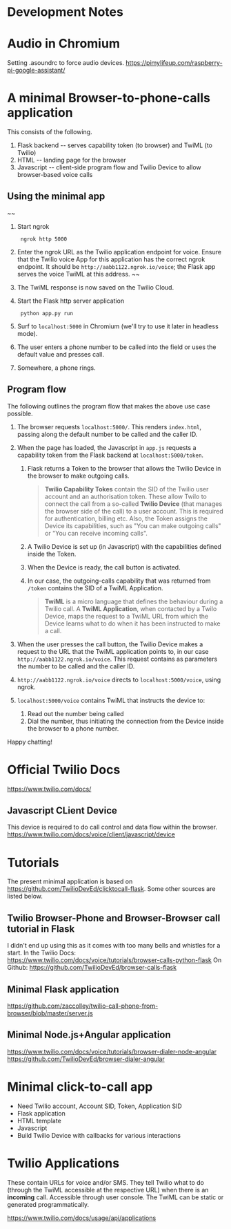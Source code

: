 Development Notes
=================

# Audio in Chromium
Setting .asoundrc to force audio devices.
https://pimylifeup.com/raspberry-pi-google-assistant/

# A minimal Browser-to-phone-calls application
This consists of the following.

1. Flask backend -- serves capability token (to browser) and TwiML (to Twilio)
2. HTML -- landing page for the browser
3. Javascript -- client-side program flow and Twilio Device to allow browser-based voice calls

## Using the minimal app
~~
1. Start ngrok

        ngrok http 5000

2. Enter the ngrok URL as the Twilio application endpoint for voice. Ensure that the Twilio voice App for this application has the correct ngrok endpoint. It should be `http://aabb1122.ngrok.io/voice`; the Flask app serves the voice TwiML at this address.
~~
1. The TwiML response is now saved on the Twilio Cloud.

3. Start the Flask http server application

        python app.py run

4. Surf to `localhost:5000` in Chromium (we'll try to use it later in headless mode).
5. The user enters a phone number to be called into the field or uses the default value and presses call.
6. Somewhere, a phone rings.

## Program flow

The following outlines the program flow that makes the above use case possible.

1. The browser requests `localhost:5000/`. This renders `index.html`, passing along the default number to be called and the caller ID.
2. When the page has loaded, the Javascript in `app.js` requests a capability token from the Flask backend at `localhost:5000/token`.
   1. Flask returns a Token to the browser that allows the Twilio Device in the browser to make outgoing calls.
   
      > **Twilio Capability Tokes** contain the SID of the Twilio user account and an authorisation token. These allow Twilo to connect the call from a so-called **Twilio Device** (that manages the browser side of the call) to a user account. This is required for authentication, billing etc. Also, the Token assigns the Device its capabilities, such as "You can make outgoing calls" or "You can receive incoming calls".

   2. A Twilio Device is set up (in Javascript) with the capabilities defined inside the Token.
   3. When the Device is ready, the call button is activated.
   4. In our case, the outgoing-calls capability that was returned from `/token` contains the SID of a TwiML Application.

      > **TwiML** is a micro language that defines the behaviour during a Twilio call. A **TwiML Application**, when contacted by a Twilo Device, maps the request to a TwiML URL from which the Device learns what to do when it has been instructed to make a call.

4. When the user presses the call button, the Twilio Device makes a request to the URL that the TwiML application points to, in our case `http://aabb1122.ngrok.io/voice`. This request contains as parameters the number to be called and the caller ID.
5. `http://aabb1122.ngrok.io/voice` directs to `localhost:5000/voice`, using ngrok.
6. `localhost:5000/voice` contains TwiML that instructs the device to:
   1. Read out the number being called
   2. Dial the number, thus initiating the connection from the Device inside the browser to a phone number.

Happy chatting!

# Official Twilio Docs
https://www.twilio.com/docs/

## Javascript CLient Device
This device is required to do call control and data flow within the browser.
https://www.twilio.com/docs/voice/client/javascript/device

# Tutorials
The present minimal application is based on https://github.com/TwilioDevEd/clicktocall-flask. Some other sources are listed below.

## Twilio Browser-Phone and Browser-Browser call tutorial in Flask
I didn't end up using this as it comes with too many bells and whistles for a start.
In the Twilio Docs: https://www.twilio.com/docs/voice/tutorials/browser-calls-python-flask
On Github: https://github.com/TwilioDevEd/browser-calls-flask

## Minimal Flask application
https://github.com/zaccolley/twilio-call-phone-from-browser/blob/master/server.js

## Minimal Node.js+Angular application
https://www.twilio.com/docs/voice/tutorials/browser-dialer-node-angular
https://github.com/TwilioDevEd/browser-dialer-angular

# Minimal click-to-call app

* Need Twilio account, Account SID, Token, Application SID
* Flask application
 * HTML template
 * Javascript
  * Build Twilio Device with callbacks for various interactions

# Twilio Applications

These contain URLs for voice and/or SMS. They tell Twilio what to do (through the TwiML accessible at the respective URL) when there is an **incoming** call. Accessible through user console. The TwiML can be static or generated programmatically.

https://www.twilio.com/docs/usage/api/applications

